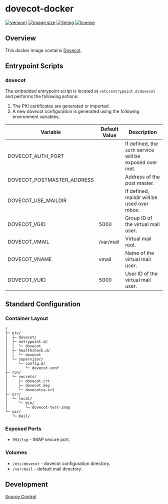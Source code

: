 # dovecot-docker

[![version)](https://img.shields.io/docker/v/crashvb/dovecot/latest)](https://hub.docker.com/repository/docker/crashvb/dovecot)
[![image size](https://img.shields.io/docker/image-size/crashvb/dovecot/latest)](https://hub.docker.com/repository/docker/crashvb/dovecot)
[![linting](https://img.shields.io/badge/linting-hadolint-yellow)](https://github.com/hadolint/hadolint)
[![license](https://img.shields.io/github/license/crashvb/dovecot-docker.svg)](https://github.com/crashvb/dovecot-docker/blob/master/LICENSE.md)

## Overview

This docker image contains [Dovecot](https://www.dovecot.org/).

## Entrypoint Scripts

### dovecot

The embedded entrypoint script is located at `/etc/entrypoint.d/dovecot` and performs the following actions:

1. The PKI certificates are generated or imported.
2. A new dovecot configuration is generated using the following environment variables:

 | Variable | Default Value | Description |
 | -------- | ------------- | ----------- |
 | DOVECOT\_AUTH\_PORT | | If defined, the `auth` service will be exposed over inet. |
 | DOVECOT\_POSTMASTER\_ADDRESS | | Address of the post master. |
 | DOVECOT\_USE\_MAILDIR | | If defined, maildir will be used over mbox. |
 | DOVECOT\_VGID | 5000 | Group ID of the virtual mail user. |
 | DOVECOT\_VMAIL | /var/mail | Virtual mail root. |
 | DOVECOT\_VNAME | vmail | Name of the virtual mail user. |
 | DOVECOT\_VUID | 5000 | User ID of the virtual mail user. |

## Standard Configuration

### Container Layout

```
/
├─ etc/
│  ├─ dovecot/
│  ├─ entrypoint.d/
│  │  └─ dovecot
│  ├─ healthcheck.d/
│  │  └─ dovecot
│  └─ supervisor/
│     └─ config.d/
│        └─ dovecot.conf
├─ run/
│  └─ secrets/
│     ├─ dovecot.crt
│     ├─ dovecot.key
│     └─ dovecotca.crt
├─ usr/
│  └─ local/
│     └─ bin/
│        └─ dovecot-test-imap
└─ var/
   └─ mail/
```

### Exposed Ports

* `993/tcp` - IMAP secure port.

### Volumes

* `/etc/dovecot` - dovecot configuration directory.
* `/var/mail` - default mail directory.

## Development

[Source Control](https://github.com/crashvb/dovecot-docker)

